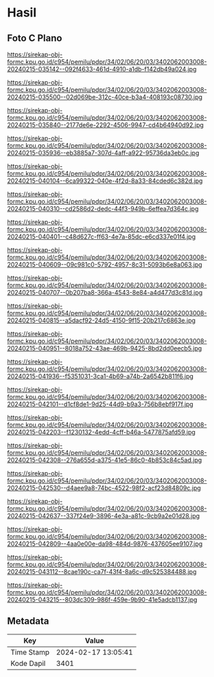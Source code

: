 # Hasil

## Foto C Plano

https://sirekap-obj-formc.kpu.go.id/c954/pemilu/pdpr/34/02/06/20/03/3402062003008-20240215-035142--092f4633-461d-4910-a1db-f142db49a024.jpg

https://sirekap-obj-formc.kpu.go.id/c954/pemilu/pdpr/34/02/06/20/03/3402062003008-20240215-035500--02d069be-312c-40ce-b3a4-408193c08730.jpg

https://sirekap-obj-formc.kpu.go.id/c954/pemilu/pdpr/34/02/06/20/03/3402062003008-20240215-035840--2177de6e-2292-4506-9947-cd4b64940d92.jpg

https://sirekap-obj-formc.kpu.go.id/c954/pemilu/pdpr/34/02/06/20/03/3402062003008-20240215-035936--eb3885a7-307d-4aff-a922-95736da3eb0c.jpg

https://sirekap-obj-formc.kpu.go.id/c954/pemilu/pdpr/34/02/06/20/03/3402062003008-20240215-040104--6ca99322-040e-4f2d-8a33-84cded6c382d.jpg

https://sirekap-obj-formc.kpu.go.id/c954/pemilu/pdpr/34/02/06/20/03/3402062003008-20240215-040310--cd2586d2-dedc-44f3-949b-6effea7d364c.jpg

https://sirekap-obj-formc.kpu.go.id/c954/pemilu/pdpr/34/02/06/20/03/3402062003008-20240215-040401--c48d627c-ff63-4e7a-85dc-e6cd337e01f4.jpg

https://sirekap-obj-formc.kpu.go.id/c954/pemilu/pdpr/34/02/06/20/03/3402062003008-20240215-040609--09c981c0-5792-4957-8c31-5093b6e8a063.jpg

https://sirekap-obj-formc.kpu.go.id/c954/pemilu/pdpr/34/02/06/20/03/3402062003008-20240215-040707--0b207ba8-366a-4543-8e84-a4d477d3c81d.jpg

https://sirekap-obj-formc.kpu.go.id/c954/pemilu/pdpr/34/02/06/20/03/3402062003008-20240215-040815--a5dacf92-24d5-4150-9f15-20b217c6863e.jpg

https://sirekap-obj-formc.kpu.go.id/c954/pemilu/pdpr/34/02/06/20/03/3402062003008-20240215-040951--8018a752-43ae-469b-9425-8bd2dd0eecb5.jpg

https://sirekap-obj-formc.kpu.go.id/c954/pemilu/pdpr/34/02/06/20/03/3402062003008-20240215-041936--f5351031-3ca1-4b69-a74b-2a6542b811f6.jpg

https://sirekap-obj-formc.kpu.go.id/c954/pemilu/pdpr/34/02/06/20/03/3402062003008-20240215-042101--d1cf8de1-9d25-44d9-b9a3-756b8ebf917f.jpg

https://sirekap-obj-formc.kpu.go.id/c954/pemilu/pdpr/34/02/06/20/03/3402062003008-20240215-042203--f1230132-4edd-4cff-b46a-5477875afd59.jpg

https://sirekap-obj-formc.kpu.go.id/c954/pemilu/pdpr/34/02/06/20/03/3402062003008-20240215-042308--276a655d-a375-41e5-86c0-4b853c84c5ad.jpg

https://sirekap-obj-formc.kpu.go.id/c954/pemilu/pdpr/34/02/06/20/03/3402062003008-20240215-042530--d4aee9a8-74bc-4522-98f2-acf23d84809c.jpg

https://sirekap-obj-formc.kpu.go.id/c954/pemilu/pdpr/34/02/06/20/03/3402062003008-20240215-042637--337f24e9-3896-4e3a-a81c-9cb9a2e01d28.jpg

https://sirekap-obj-formc.kpu.go.id/c954/pemilu/pdpr/34/02/06/20/03/3402062003008-20240215-042809--4aa0e00e-da98-484d-9876-437605ee9107.jpg

https://sirekap-obj-formc.kpu.go.id/c954/pemilu/pdpr/34/02/06/20/03/3402062003008-20240215-043112--8cae190c-ca7f-43f4-8a6c-d9c525384488.jpg

https://sirekap-obj-formc.kpu.go.id/c954/pemilu/pdpr/34/02/06/20/03/3402062003008-20240215-043215--803dc309-986f-459e-9b90-41e5adcb1137.jpg


## Metadata

| Key        | Value               |
| ---------- | ------------------- |
| Time Stamp | 2024-02-17 13:05:41 |
| Kode Dapil | 3401                |



